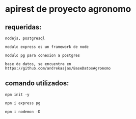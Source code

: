 # apirest de proyecto agronomo

## requeridas:
```
nodejs, postgresql 
```
```
modulo express es un framework de node
```
```
modulo pg para conexion a postgres
```
```
base de datos, se encuentra en https://github.com/andrekasjas/BaseDatosAgronomo
```
## comando utilizados:
```
npm init -y
```
```
npm i express pg
```
```
npm i nodemon -D
